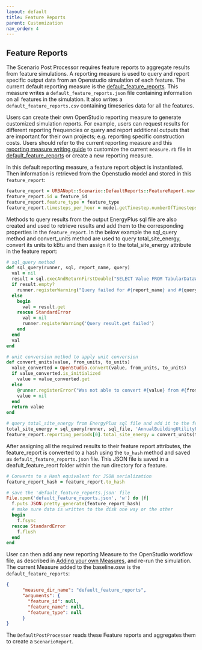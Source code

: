 ```yaml
---
layout: default
title: Feature Reports
parent: Customization
nav_order: 4
---
```

## Feature Reports

The Scenario Post Processor requires feature reports to aggregate results from feature simulations. A reporting measure is used to query and report specific output data from an Openstudio simulation of each feature. The current default reporting measure is the [default_feature_reports](https://github.com/urbanopt/urbanopt-scenario-gem/tree/develop/lib/measures/default_feature_reports). This measure writes a `default_feature_reports.json` file containing information on all features in the simulation. It also writes a `default_feature_reports.csv` containing timeseries data for all the features.

Users can create their own OpenStudio reporting measure to generate customized simulation reports. For example, users can request results for different reporting frequencies or query and report additional outputs that are important for their own projects; e.g. reporting specific construction costs.  Users should refer to the current reporting measure and this [reporting measure writing guide](http://nrel.github.io/OpenStudio-user-documentation/reference/measure_writing_guide/#reporting-measures) to customize the current `measure.rb` file in [default_feature_reports](https://github.com/urbanopt/urbanopt-scenario-gem/tree/develop/lib/measures/default_feature_reports) or create a new reporting measure.

In this default reporting measure, a feature report object is instantiated. Then information is retrieved from the Openstudio model and stored in this `feature_report`:

````ruby
feature_report = URBANopt::Scenario::DefaultReports::FeatureReport.new
feature_report.id = feature_id
feature_report.feature_type = feature_type
feature_report.timesteps_per_hour = model.getTimestep.numberOfTimestepsPerHour
````

Methods to query results from the output EnergyPlus sql file are also created and used to retrieve results and add them to the corresponding properties in the `feature_report`. In the below example the sql_query method and convert_units method are used to query total_site_energy, convert its units to kBtu and then assign it to the total_site_energy attribute in the feature report:

```ruby
# sql_query method
def sql_query(runner, sql, report_name, query)
  val = nil
  result = sql.execAndReturnFirstDouble("SELECT Value FROM TabularDataWithStrings WHERE ReportName='#{report_name}' AND #{query}")
  if result.empty?
    runner.registerWarning("Query failed for #{report_name} and #{query}")
  else
    begin
      val = result.get
    rescue StandardError
      val = nil
      runner.registerWarning('Query result.get failed')
    end
  end
  val
end

# unit conversion method to apply unit conversion
def convert_units(value, from_units, to_units)
  value_converted = OpenStudio.convert(value, from_units, to_units)
  if value_converted.is_initialized
    value = value_converted.get
  else
    @runner.registerError("Was not able to convert #{value} from #{from_units} to #{to_units}.")
    value = nil
  end
  return value
end

# query total_site_energy from EnergyPlus sql file and add it to the feature reports
total_site_energy = sql_query(runner, sql_file, 'AnnualBuildingUtilityPerformanceSummary', "TableName='Site and Source Energy' AND RowName='Total Site Energy' AND ColumnName='Total Energy'")
feature_report.reporting_periods[0].total_site_energy = convert_units(total_site_energy, 'GJ', 'kBtu')
```

After assigning all the required results to their feature report attributes, the feature_report is converted to a hash using the `to_hash` method and saved as `default_feature_reports.json` file. This JSON file is saved in a deafult_feature_reort folder within the run directory for a feature.

```ruby
# Converts to a Hash equivalent for JSON serialization
feature_report_hash = feature_report.to_hash

# save the 'default_feature_reports.json' file
File.open('default_feature_reports.json', 'w') do |f|
  f.puts JSON.pretty_generate(feature_report_hash)
  # make sure data is written to the disk one way or the other
  begin
    f.fsync
  rescue StandardError
    f.flush
  end
end
```

User can then add any new reporting Measure to the OpenStudio workflow file, as described in [Adding your own Measures](#Adding-your-own-measures), and re-run the simulation.
The current Measure added to the baseline.osw is the `default_feature_reports`:

```json
{
      "measure_dir_name": "default_feature_reports",
      "arguments": {
        "feature_id": null,
        "feature_name": null,
        "feature_type": null
      }
}
```

The `DefaultPostProcessor` reads these Feature reports and aggregates them to create a `ScenarioReport`.
